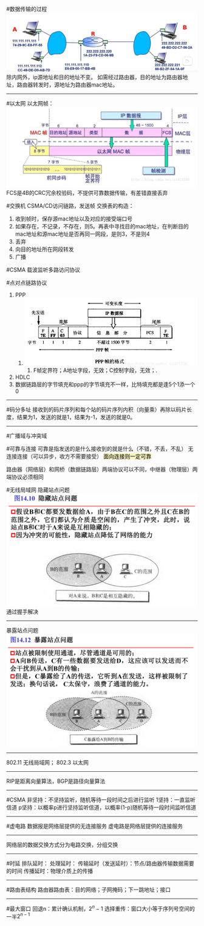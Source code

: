 #数据传输的过程
![](附件/Pasted%20image%2020221018202021.png)
除内网外，ip源地址和目的地址不变。
如需经过路由器，目的地址为路由器地址，路由器转发时，源地址为路由器mac地址。

---

#以太网
以太网帧：![](附件/Pasted%20image%2020221018191424.png)
FCS是4B的CRC冗余校验码，不提供可靠数据传输，有差错直接丢弃

#交换机
CSMA/CD访问链路，发送帧
交换表的构造：
1. 收到帧时，保存源mac地址以及对应的接受端口号
2. 如果存在，不记录，不存在，则5。再表中寻找目的mac地址，在判断目的mac地址和源mac地址是否再同一网段，是则3，不是则4
3. 丢弃
4. 向目的地址所在网段转发
5. 广播

#CSMA 载波监听多路访问协议

#点对点链路协议
1. PPP
	1. ![](附件/Pasted%20image%2020221018211020.png)
		1. F帧定界符；A地址字段，无效；C控制字段，无效；. 
2. HDLC
3. 数据链路层的字节填充和ppp的字节填充不一样，比特填充都是逢5个1添一个0

---
#码分多址 
接收到的码片序列和每个站的码片序列内积（向量乘）再除以码片长度，结果为1，发送的就是1，结果为-1，发送的就是0。

---
#广播域与冲突域

#可靠与连接
可靠是指发送的是什么接收到的就是什么（不错，不丢，不乱）
无连接连接（可以异步，收方不需要接受）
<mark style="background: #FFF3A3A6;">面向连接则一定可靠</mark>

路由器（网络层）和网桥（数据链路层）两端协议可以不同，中继器（物理层）两端协议必须相同

#无线局域网
隐藏站点问题
![](附件/Pasted%20image%2020221021183517.png)
通过握手解决

---
暴露站点问题
![](附件/Pasted%20image%2020221021183729.png)

---
802.11 无线局域网； 802.3 以太网

---
RIP是距离向量算法，BGP是路径向量算法

---
#CSMA 
非坚持：不坚持监听，随机等待一段时间之后进行监听
1坚持：一直监听信道
p坚持：以概率p进行坚持监听信道，以概率(1-p)随机等待一段时间监听信道

---
#虚电路
数据报是网络层提供的无连接服务
虚电路是网络层提供的连接服务

---
网络层的数据交换方式分为电路交换，分组交换

---
#时延
排队延时：
处理延时：
传输延时（发送延时）：节点/路由器传输数据需要的时间
传播延时：物理介质上的传播

---
#路由表结构
路由器路由表：目的网络；子网掩码；下一跳地址；接口

---
#最大窗口
回退n：累计确认机制，$2^n-1$
选择重传：窗口大小等于序列号空间的一半$2^{n-1}$

